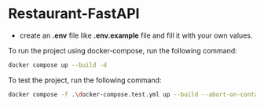 Restaurant-FastAPI
==========
- create an **.env** file like **.env.example** file and fill it with your own values.

To run the project using docker-compose, run the following command:
```bash
docker compose up --build -d
```
To test the project, run the following command:
```bash
docker compose -f .\docker-compose.test.yml up --build --abort-on-container-exit
```
